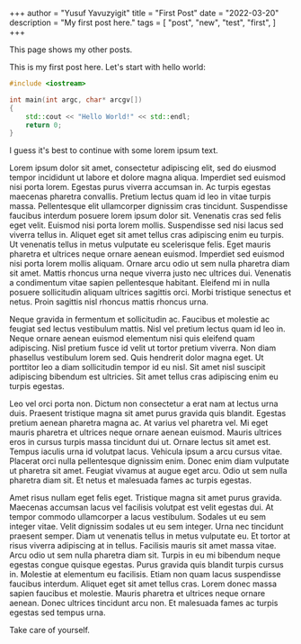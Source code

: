 +++
author = "Yusuf Yavuzyigit"
title = "First Post"
date = "2022-03-20"
description = "My first post here."
tags = [
    "post",
    "new",
    "test",
    "first",
]
+++

This page shows my other posts.
<!--more-->
This is my first post here. Let's start with hello world:

```cpp
#include <iostream>

int main(int argc, char* arcgv[])
{
	std::cout << "Hello World!" << std::endl;
	return 0;
}
```
I guess it's best to continue with some lorem ipsum text.

Lorem ipsum dolor sit amet, consectetur adipiscing elit, sed do eiusmod tempor incididunt ut labore et dolore magna aliqua. Imperdiet sed euismod nisi porta lorem. Egestas purus viverra accumsan in. Ac turpis egestas maecenas pharetra convallis. Pretium lectus quam id leo in vitae turpis massa. Pellentesque elit ullamcorper dignissim cras tincidunt. Suspendisse faucibus interdum posuere lorem ipsum dolor sit. Venenatis cras sed felis eget velit. Euismod nisi porta lorem mollis. Suspendisse sed nisi lacus sed viverra tellus in. Aliquet eget sit amet tellus cras adipiscing enim eu turpis. Ut venenatis tellus in metus vulputate eu scelerisque felis. Eget mauris pharetra et ultrices neque ornare aenean euismod. Imperdiet sed euismod nisi porta lorem mollis aliquam. Ornare arcu odio ut sem nulla pharetra diam sit amet. Mattis rhoncus urna neque viverra justo nec ultrices dui. Venenatis a condimentum vitae sapien pellentesque habitant. Eleifend mi in nulla posuere sollicitudin aliquam ultrices sagittis orci. Morbi tristique senectus et netus. Proin sagittis nisl rhoncus mattis rhoncus urna.

Neque gravida in fermentum et sollicitudin ac. Faucibus et molestie ac feugiat sed lectus vestibulum mattis. Nisl vel pretium lectus quam id leo in. Neque ornare aenean euismod elementum nisi quis eleifend quam adipiscing. Nisl pretium fusce id velit ut tortor pretium viverra. Non diam phasellus vestibulum lorem sed. Quis hendrerit dolor magna eget. Ut porttitor leo a diam sollicitudin tempor id eu nisl. Sit amet nisl suscipit adipiscing bibendum est ultricies. Sit amet tellus cras adipiscing enim eu turpis egestas.

Leo vel orci porta non. Dictum non consectetur a erat nam at lectus urna duis. Praesent tristique magna sit amet purus gravida quis blandit. Egestas pretium aenean pharetra magna ac. At varius vel pharetra vel. Mi eget mauris pharetra et ultrices neque ornare aenean euismod. Mauris ultrices eros in cursus turpis massa tincidunt dui ut. Ornare lectus sit amet est. Tempus iaculis urna id volutpat lacus. Vehicula ipsum a arcu cursus vitae. Placerat orci nulla pellentesque dignissim enim. Donec enim diam vulputate ut pharetra sit amet. Feugiat vivamus at augue eget arcu. Odio ut sem nulla pharetra diam sit. Et netus et malesuada fames ac turpis egestas.

Amet risus nullam eget felis eget. Tristique magna sit amet purus gravida. Maecenas accumsan lacus vel facilisis volutpat est velit egestas dui. At tempor commodo ullamcorper a lacus vestibulum. Sodales ut eu sem integer vitae. Velit dignissim sodales ut eu sem integer. Urna nec tincidunt praesent semper. Diam ut venenatis tellus in metus vulputate eu. Et tortor at risus viverra adipiscing at in tellus. Facilisis mauris sit amet massa vitae. Arcu odio ut sem nulla pharetra diam sit. Turpis in eu mi bibendum neque egestas congue quisque egestas. Purus gravida quis blandit turpis cursus in. Molestie at elementum eu facilisis. Etiam non quam lacus suspendisse faucibus interdum. Aliquet eget sit amet tellus cras. Lorem donec massa sapien faucibus et molestie. Mauris pharetra et ultrices neque ornare aenean. Donec ultrices tincidunt arcu non. Et malesuada fames ac turpis egestas sed tempus urna.

Take care of yourself.

